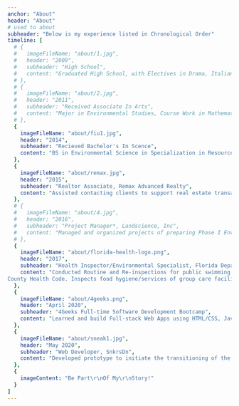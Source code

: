 ```yaml
---
anchor: "About"
header: "About"
# used to about
subheader: "Below is my experience listed in Chronological Order"
timeline: [
  # {
  #   imageFileName: "about/1.jpg",
  #   header: "2009",
  #   subheader: "High School",
  #   content: "Graduated High School, with Electives in Drama, Italian, Aerospace, Pre-Calculus"
  # },
  # {
  #   imageFileName: "about/2.jpg",
  #   header: "2011",
  #   subheader: "Received Associate In Arts",
  #   content: "Major in Environmental Studies, Course Work in Mathematics, Statistics, Chemistry, Biology, and. Humanities Psychology."
  # },
  {
    imageFileName: "about/fiu1.jpg",
    header: "2014",
    subheader: "Recieved Bachelor's In Scence",
    content: "BS in Environmental Science in Specialization in Resource Management, 3.2 GPA, With additional course work In advance statistics, political science, and geology."
  },
  {
    imageFileName: "about/remax.jpg",
    header: "2015",
    subheader: "Realtor Associate, Remax Advanced Realty",
    content: "Assisted contacting clients to support real estate transaction between buyers and sellers. Supported with conducting Brokers Prices Opinions, & HUD Property Inspections."
  },
  # {
  #   imageFileName: "about/4.jpg",
  #   header: "2016",
  #   subheader: "Project Manager*, Landscience, Inc",
  #   content: "Managed and organized projects of preparing Phase I Environmental Site Assessment Reports for banks and real estate transactions. Researched property history, and analyzed federal regulatory documents obtained from multiple government databases."
  # },
  {
    imageFileName: "about/florida-health-logo.png",
    header: "2017",
    subheader: "Health Inspector/Environmental Specialist, Florida Deparment of Health in Broward County",
    content: "Conducted Routine and Re-inspections for public swimming pools, private schools, assisted living facilities, and to assure compliance State and
County Health Code. Inspects food hygiene/services of group care facilities, mobile home park, and summer food programs."
  },
  {
    imageFileName: "about/4geeks.png",
    header: "April 2020",
    subheader: "4Geeks Full-time Software Development Bootcamp",
    content: "Learned and build Full-stack Web Apps using HTML/CSS, JavaScript, React.JS, Flux, Python, Flask, Bootstrap, MySQL, and extensive use of API's."
  },
  {
    imageFileName: "about/sneak1.jpg",
    header: "May 2020",
    subheader: "Web Developer, SnkrsDn",
    content: "Developed prototype to initiate the transitioning of the SnkrsDen Marketplace from PHP/Symphony to javascript/React. Identified and resolved bug issues and ensured the responsiveness of the website, through the practice of UI testing. Architected initial cross-platform mobile app design and wire-frame for using Flutter/Dart technologies. Participated in data architecture/structure design and contributed to the selection of technology choices."
  },
  {
    imageContent: "Be Part\r\nOf My\r\nStory!"
  }
]
---
```

